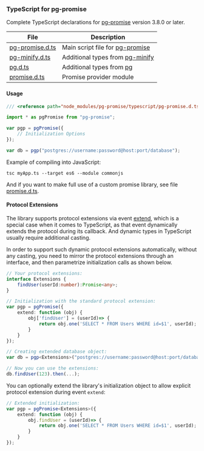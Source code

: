 ### TypeScript for pg-promise

Complete TypeScript declarations for [pg-promise] version 3.8.0 or later.

| File             | Description                      |
|------------------|----------------------------------|
|[pg-promise.d.ts] | Main script file for [pg-promise]|
|[pg-minify.d.ts]  | Additional types from [pg-minify]|
|[pg.d.ts]         | Additional types from [pg]|
|[promise.d.ts]    | Promise provider module|

#### Usage

```ts
/// <reference path="node_modules/pg-promise/typescript/pg-promise.d.ts" />

import * as pgPromise from "pg-promise";

var pgp = pgPromise({
    // Initialization Options
});

var db = pgp("postgres://username:password@host:port/database");
```

Example of compiling into JavaScript:

```
tsc myApp.ts --target es6 --module commonjs
```

And if you want to make full use of a custom promise library, see file [promise.d.ts]. 

#### Protocol Extensions

The library supports protocol extensions via event [extend], which is a special case when it comes to TypeScript,
as that event dynamically extends the protocol during its callback. And dynamic types in TypeScript usually
require additional casting.

In order to support such dynamic protocol extensions automatically, without any casting, you need to mirror the
protocol extensions through an interface, and then parametrize initialization calls as shown below. 

```ts
// Your protocol extensions:
interface Extensions {
    findUser(userId:number):Promise<any>;
}

// Initialization with the standard protocol extension:
var pgp = pgPromise({    
    extend: function (obj) {
        obj['findUser'] = (userId)=> {
            return obj.one('SELECT * FROM Users WHERE id=$1', userId);
        }
    }
});

// Creating extended database object:
var db = pgp<Extensions>("postgres://username:password@host:port/database");

// Now you can use the extensions:
db.findUser(123).then(...);
```

You can optionally extend the library's initialization object to allow explicit protocol extension during event `extend`:

```ts
// Extended initialization:
var pgp = pgPromise<Extensions>({    
    extend: function (obj) {
        obj.findUser = (userId)=> {
            return obj.one('SELECT * FROM Users WHERE id=$1', userId);
        }
    }
});
```


[extend]:http://vitaly-t.github.io/pg-promise/global.html#event:extend
[promise.d.ts]:https://github.com/vitaly-t/pg-promise/blob/master/typescript/promise.d.ts
[pg-promise.d.ts]:https://github.com/vitaly-t/pg-promise/blob/master/typescript/pg-promise.d.ts
[pg-minify.d.ts]:https://github.com/vitaly-t/pg-promise/blob/master/typescript/pg-minify.d.ts
[pg.d.ts]:https://github.com/vitaly-t/pg-promise/blob/master/typescript/pg.d.ts
[pg-promise]:https://github.com/vitaly-t/pg-promise
[pg-minify]:https://github.com/vitaly-t/pg-minify
[pg]:https://github.com/brianc/node-postgres
